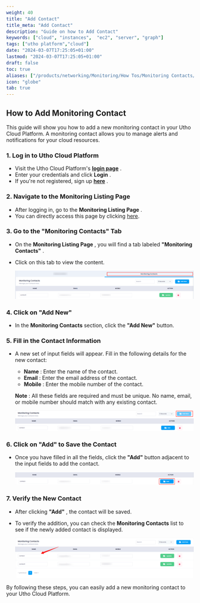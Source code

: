 ```yaml
---
weight: 40
title: "Add Contact"
title_meta: "Add Contact"
description: "Guide on how to Add Contact"
keywords: ["cloud", "instances",  "ec2", "server", "graph"]
tags: ["utho platform","cloud"]
date: "2024-03-07T17:25:05+01:00"
lastmod: "2024-03-07T17:25:05+01:00"
draft: false
toc: true
aliases: ["/products/networking/Monitoring/How Tos/Monitoring Contacts/Add Contact"]
icon: "globe"
tab: true
---
```




## **How to Add Monitoring Contact**

This guide will show you how to add a new monitoring contact in your Utho Cloud Platform. A monitoring contact allows you to manage alerts and notifications for your cloud resources.

### **1. Log in to Utho Cloud Platform**

* Visit the Utho Cloud Platform's  **[login page](https://console.utho.com/login)** .
* Enter your credentials and click  **Login** .
* If you're not registered, sign up  **[here](https://console.utho.com/signup)** .

### **2. Navigate to the Monitoring Listing Page**

* After logging in, go to the  **Monitoring Listing Page** .
* You can directly access this page by clicking [here](https://console.utho.com/monitoring "Monitoring Listing Page").

### **3. Go to the "Monitoring Contacts" Tab**

* On the  **Monitoring Listing Page** , you will find a tab labeled  **"Monitoring Contacts"** .
* Click on this tab to view the content.

  ![1744027657225](image/index/1744027657225.png)

### **4. Click on "Add New"**

* In the **Monitoring Contacts** section, click the **"Add New"** button.

### **5. Fill in the Contact Information**

* A new set of input fields will appear. Fill in the following details for the new contact:

  * **Name** : Enter the name of the contact.
  * **Email** : Enter the email address of the contact.
  * **Mobile** : Enter the mobile number of the contact.

  **Note** : All these fields are required and must be unique. No name, email, or mobile number should match with any existing contact.

  ![1744027712820](image/index/1744027712820.png)

### **6. Click on "Add" to Save the Contact**

* Once you have filled in all the fields, click the **"Add"** button adjacent to the input fields to add the contact.

  ![1744027741604](image/index/1744027741604.png)

### **7. Verify the New Contact**

* After clicking  **"Add"** , the contact will be saved.
* To verify the addition, you can check the **Monitoring Contacts** list to see if the newly added contact is displayed.

  ![1744027778347](image/index/1744027778347.png)

By following these steps, you can easily add a new monitoring contact to your Utho Cloud Platform.
